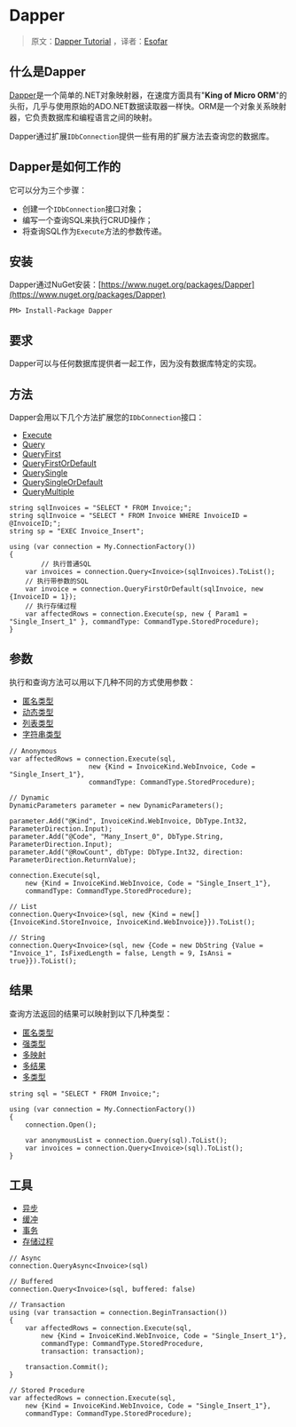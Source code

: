 # Dapper

> 原文：[Dapper Tutorial](http://dapper-tutorial.net/) ，译者：[Esofar](https://github.com/esofar "Github")

## 什么是Dapper

[Dapper](https://github.com/StackExchange/Dapper)是一个简单的.NET对象映射器，在速度方面具有"**King of Micro ORM**"的头衔，几乎与使用原始的ADO.NET数据读取器一样快。ORM是一个对象关系映射器，它负责数据库和编程语言之间的映射。

Dapper通过扩展`IDbConnection`提供一些有用的扩展方法去查询您的数据库。

## Dapper是如何工作的

它可以分为三个步骤：

* 创建一个`IDbConnection`接口对象；
* 编写一个查询SQL来执行CRUD操作；
* 将查询SQL作为`Execute`方法的参数传递。

## 安装

Dapper通过NuGet安装：[https://www.nuget.org/packages/Dapper](https://www.nuget.org/packages/Dapper)

```
PM> Install-Package Dapper
```

## 要求

Dapper可以与任何数据库提供者一起工作，因为没有数据库特定的实现。

## 方法

Dapper会用以下几个方法扩展您的`IDbConnection`接口：

* [Execute](methods/execute.md)
* [Query](methods/query.md)
* [QueryFirst](methods/query-first.md)
* [QueryFirstOrDefault](methods/query-first-or-default.md)
* [QuerySingle](methods/query-single.md)
* [QuerySingleOrDefault](methods/query-single-or-default.md)
* [QueryMultiple](methods/query-multiple.md)

```
string sqlInvoices = "SELECT * FROM Invoice;";
string sqlInvoice = "SELECT * FROM Invoice WHERE InvoiceID = @InvoiceID;";
string sp = "EXEC Invoice_Insert";

using (var connection = My.ConnectionFactory())
{
        // 执行普通SQL
    var invoices = connection.Query<Invoice>(sqlInvoices).ToList();
    // 执行带参数的SQL
    var invoice = connection.QueryFirstOrDefault(sqlInvoice, new {InvoiceID = 1});
    // 执行存储过程 
    var affectedRows = connection.Execute(sp, new { Param1 = "Single_Insert_1" }, commandType: CommandType.StoredProcedure);
}
```

## 参数

执行和查询方法可以用以下几种不同的方式使用参数：

* [匿名类型](parameter/anonymous.md) 
* [动态类型](parameter/dynamic.md) 
* [列表类型](parameter/list.md) 
* [字符串类型](parameter/string.md)

```
// Anonymous
var affectedRows = connection.Execute(sql,
                    new {Kind = InvoiceKind.WebInvoice, Code = "Single_Insert_1"},
                    commandType: CommandType.StoredProcedure);

// Dynamic
DynamicParameters parameter = new DynamicParameters();

parameter.Add("@Kind", InvoiceKind.WebInvoice, DbType.Int32, ParameterDirection.Input);
parameter.Add("@Code", "Many_Insert_0", DbType.String, ParameterDirection.Input);
parameter.Add("@RowCount", dbType: DbType.Int32, direction: ParameterDirection.ReturnValue);

connection.Execute(sql,
    new {Kind = InvoiceKind.WebInvoice, Code = "Single_Insert_1"},
    commandType: CommandType.StoredProcedure);

// List
connection.Query<Invoice>(sql, new {Kind = new[] {InvoiceKind.StoreInvoice, InvoiceKind.WebInvoice}}).ToList();

// String
connection.Query<Invoice>(sql, new {Code = new DbString {Value = "Invoice_1", IsFixedLength = false, Length = 9, IsAnsi = true}}).ToList();
```

## 结果

查询方法返回的结果可以映射到以下几种类型：

* [匿名类型](result/anonymous.md)
* [强类型](result/strongly-typed.md)
* [多映射](result/multi-mapping.md)
* [多结果](result/multi-result.md)
* [多类型](result/multi-type.md)

```
string sql = "SELECT * FROM Invoice;";

using (var connection = My.ConnectionFactory())
{
    connection.Open();

    var anonymousList = connection.Query(sql).ToList();
    var invoices = connection.Query<Invoice>(sql).ToList();
}
```

## 工具

* [异步](utilities/async.md)
* [缓冲](utilities/buffered.md)
* [事务](utilities/transaction.md)
* [存储过程](utilities/stored-procedure.md)

```
// Async
connection.QueryAsync<Invoice>(sql)

// Buffered
connection.Query<Invoice>(sql, buffered: false)

// Transaction
using (var transaction = connection.BeginTransaction())
{
    var affectedRows = connection.Execute(sql,
        new {Kind = InvoiceKind.WebInvoice, Code = "Single_Insert_1"},
        commandType: CommandType.StoredProcedure,
        transaction: transaction);

    transaction.Commit();
}

// Stored Procedure
var affectedRows = connection.Execute(sql,
    new {Kind = InvoiceKind.WebInvoice, Code = "Single_Insert_1"},
    commandType: CommandType.StoredProcedure);
```



